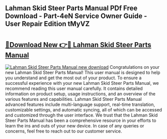 ## Lahman Skid Steer Parts Manual PDf Free Download - Part-4eN Service Owner Guide - User Repair Edition tMyVZ

# <h2><a href="http://bc55838.oget.top/?id=Lahman+Skid+Steer+Parts+Manual">🔗Download New 👉🔴 Lahman Skid Steer Parts Manual</a></h2>

[![Lahman Skid Steer Parts Manual new download](https://i.imgur.com/5g1atiW.png)](http://bc55838.oget.top/?id=Lahman+Skid+Steer+Parts+Manual)
Congratulations on your new Lahman Skid Steer Parts Manual! This user manual is designed to help you understand and get the most out of your product. To ensure a successful experience with your new Lahman Skid Steer Parts Manual, we recommend reading this user manual carefully. It contains detailed information on product setup, usage instructions, and an overview of the various features and capabilities. Lahman Skid Steer Parts Manual advanced features include multi-language support, real-time translation, customizable settings, and automatic syncing, all of which can be accessed and customized through the user interface. We trust that the Lahman Skid Steer Parts Manual has been a comprehensive resource in your efforts to learn the ins and outs of your new device. In case of any queries or concerns, feel free to reach out to our customer service.
